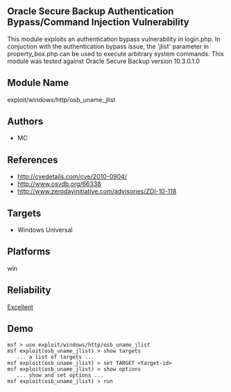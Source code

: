 ## Oracle Secure Backup Authentication Bypass/Command Injection Vulnerability

This module exploits an authentication bypass vulnerability 
in login.php. In conjuction with the authentication bypass 
issue, the 'jlist' parameter in property_box.php can be used 
to execute arbitrary system commands. This module was tested 
against Oracle Secure Backup version 10.3.0.1.0


## Module Name
exploit/windows/http/osb_uname_jlist

## Authors
* MC


## References
* http://cvedetails.com/cve/2010-0904/
* http://www.osvdb.org/66338
* http://www.zerodayinitiative.com/advisories/ZDI-10-118



## Targets
* Windows Universal


## Platforms
win

## Reliability
[Excellent](https://github.com/rapid7/metasploit-framework/wiki/Exploit-Ranking)

## Demo

```
msf > use exploit/windows/http/osb_uname_jlist
msf exploit(osb_uname_jlist) > show targets
   ... a list of targets ...
msf exploit(osb_uname_jlist) > set TARGET <target-id>
msf exploit(osb_uname_jlist) > show options
   ... show and set options ...
msf exploit(osb_uname_jlist) > run
```
    
    